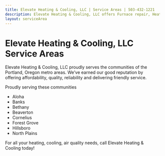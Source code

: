 ```yaml
---
title: Elevate Heating & Cooling, LLC | Service Areas | 503-432-1221
description: Elevate Heating & Cooling, LLC offers Furnace repair, Heat Pump service, AC repair in North Plains, Hillsboro, Forest Grove and surrounding areas. Contact us today! 503-432-1221
layout: serviceArea
---
```


# Elevate Heating & Cooling, LLC Service Areas

Elevate Heating & Cooling, LLC proudly serves the communities of the Portland, Oregon metro areas. We’ve earned our good reputation by offering affordability, quality, reliability and delivering friendly service.

Proudly serving these communities

- Aloha
- Banks
- Bethany
- Beaverton
- Cornelius
- Forest Grove
- Hillsboro
- North Plains

For all your heating, cooling, air quality needs, call Elevate Heating & Cooling today!